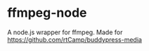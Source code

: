 ffmpeg-node
===========

A node.js wrapper for ffmpeg. Made for https://github.com/rtCamp/buddypress-media 